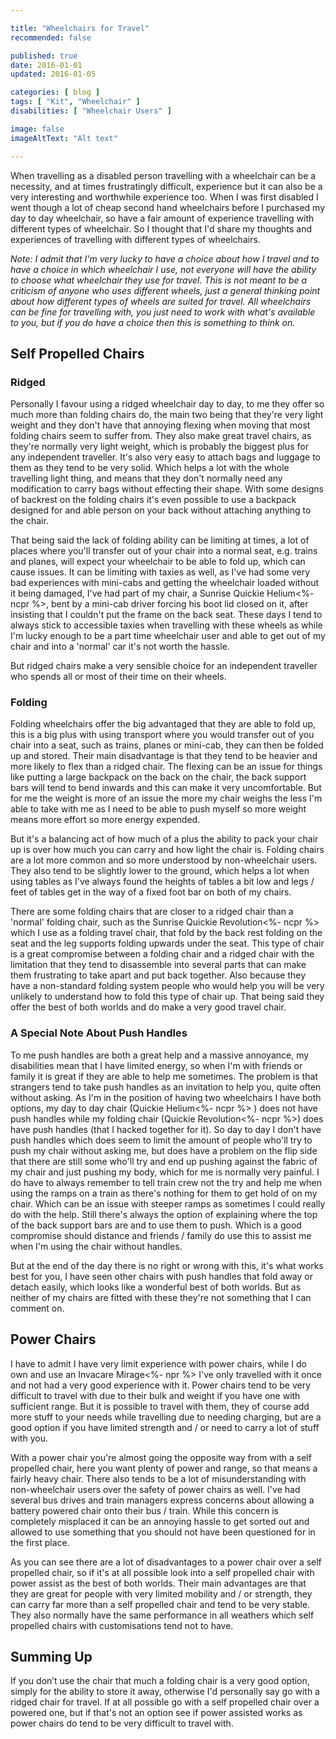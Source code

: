 ```yaml
---

title: "Wheelchairs for Travel"
recommended: false

published: true
date: 2016-01-01
updated: 2016-01-05

categories: [ blog ]
tags: [ "Kit", "Wheelchair" ]
disabilities: [ "Wheelchair Users" ]

image: false
imageAltText: "Alt text"

---
```


When travelling as a disabled person travelling with a wheelchair can be a necessity, and at times frustratingly difficult, experience but it can also be a very interesting and worthwhile experience too. When I was first disabled I went though a lot of cheap second hand wheelchairs before I purchased my day to day wheelchair, so have a fair amount of experience travelling with different types of wheelchair. So I thought that I'd share my thoughts and experiences of travelling with different types of wheelchairs.<!--more-->

*Note: I admit that I'm very lucky to have a choice about how I travel and to have a choice in which wheelchair I use, not everyone will have the ability to choose what wheelchair they use for travel. This is not meant to be a criticism of anyone who uses different wheels, just a general thinking point about how different types of wheels are suited for travel. All wheelchairs can be fine for travelling with, you just need to work with what's available to you, but if you do have a choice then this is something to think on.*

## Self Propelled Chairs

### Ridged

Personally I favour using a ridged wheelchair day to day, to me they offer so much more than folding chairs do, the main two being that they're very light weight and they don't have that annoying flexing when moving that most folding chairs seem to suffer from. They also make great travel chairs, as they're normally very light weight, which is probably the biggest plus for any independent traveller. It's also very easy to attach bags and luggage to them as they tend to be very solid. Which helps a lot with the whole travelling light thing, and means that they don't normally need any modification to carry bags without effecting their shape. With some designs of backrest on the folding chairs it's even possible to use a backpack designed for and able person on your back without attaching anything to the chair.

That being said the lack of folding ability can be limiting at times, a lot of places where you'll transfer out of your chair into a normal seat, e.g. trains and planes, will expect your wheelchair to be able to fold up, which can cause issues. It can be limiting with taxies as well, as I've had some very bad experiences with mini-cabs and getting the wheelchair loaded without it being damaged, I've had part of my chair, a Sunrise Quickie Helium<%- ncpr %>, bent by a mini-cab driver forcing his boot lid closed on it, after insisting that I couldn't put the frame on the back seat. These days I tend to always stick to accessible taxies when travelling with these wheels as while I'm lucky enough to be a part time wheelchair user and able to get out of my chair and into a 'normal' car it's not worth the hassle.

But ridged chairs make a very sensible choice for an independent traveller who spends all or most of their time on their wheels.
 
### Folding

Folding wheelchairs offer the big advantaged that they are able to fold up, this is a big plus with using transport where you would transfer out of you chair into a seat, such as trains, planes or mini-cab, they can then be folded up and stored. Their main disadvantage is that they tend to be heavier and more likely to flex than a ridged chair. The flexing can be an issue for things like putting a large backpack on the back on the chair, the back support bars will tend to bend inwards and this can make it very uncomfortable. But for me the weight is more of an issue the more my chair weighs the less I'm able to take with me as I need to be able to push myself so more weight means more effort so more energy expended.

But it's a balancing act of how much of a plus the ability to pack your chair up is over how much you can carry and how light the chair is. Folding chairs are a lot more common and so more understood by non-wheelchair users. They also tend to be slightly lower to the ground, which helps a lot when using tables as I've always found the heights of tables a bit low and legs / feet of tables get in the way of a fixed foot bar on both of my chairs.

There are some folding chairs that are closer to a ridged chair than a 'normal' folding chair, such as the Sunrise Quickie Revolution<%- ncpr %> which I use as a folding travel chair, that fold by the back rest folding on the seat and the leg supports folding upwards under the seat. This type of chair is a great compromise between a folding chair and a ridged chair with the limitation that they tend to disassemble into several parts that can make them frustrating to take apart and put back together. Also because they have a non-standard folding system people who would help you will be very unlikely to understand how to fold this type of chair up. That being said they offer the best of both worlds and do make a very good travel chair.

### A Special Note About Push Handles

To me push handles are both a great help and a massive annoyance, my disabilities mean that I have limited energy, so when I'm with friends or family it is great if they are able to help me sometimes. The problem is that strangers tend to take push handles as an invitation to help you, quite often without asking. As I'm in the position of having two wheelchairs I have both options, my day to day chair (Quickie Helium<%- ncpr %> ) does not have push handles while my folding chair (Quickie Revolution<%- ncpr %>) does have push handles (that I hacked together for it). So day to day I don't have push handles which does seem to limit the amount of people who'll try to push my chair without asking me, but does have a problem on the flip side that there are still some who'll try and end up pushing against the fabric of my chair and just pushing my body, which for me is normally very painful. I do have to always remember to tell train crew not the try and help me when using the ramps on a train as there's nothing for them to get hold of on my chair. Which can be an issue with steeper ramps as sometimes I could really do with the help. Still  there's always the option of explaining where the top of the back support bars are and to use them to push. Which is a good compromise should distance and friends / family do use this to assist me when I'm using the chair without handles.

But at the end of the day there is no right or wrong with this, it's what works best for you, I have seen other chairs with push handles that fold away or detach easily, which looks like a wonderful best of both worlds. But as neither of my chairs are fitted with these they're not something that I can comment on.

## Power Chairs

I have to admit I have very limit experience with power chairs, while I do own and use an Invacare Mirage<%- npr %> I've only travelled with it once and not had a very good experience with it. Power chairs tend to be very difficult to travel with due to their bulk and weight if you have one with sufficient range. But it is possible to travel with them, they of course add more stuff to your needs while travelling due to needing charging, but are a good option if you have limited strength and / or need to carry a lot of stuff with you.

With a power chair you're almost going the opposite way from with a self propelled chair, here you want plenty of power and range, so that means a fairly heavy chair. There also tends to be a lot of misunderstanding with non-wheelchair users over the safety of power chairs as well. I've had several bus drives and train managers express concerns about allowing a battery powered chair onto their bus / train. While this concern is completely misplaced it can be an annoying hassle to get sorted out and allowed to use something that you should not have been questioned for in the first place.

As you can see there are a lot of disadvantages to a power chair over a self propelled chair, so if it's at all possible look into a self propelled chair with power assist as the best of both worlds. Their main advantages are that they are great for people with very limited mobility and / or strength, they can carry far more than a self propelled chair and tend to be very stable. They also normally have the same performance in all weathers which self propelled chairs with customisations tend not to have.

## Summing Up

If you don’t use the chair that much a folding chair is a very good option, simply for the ability to store it away, otherwise I'd personally say go with a ridged chair for travel. If at all possible go with a self propelled chair over a powered one, but if that's not an option see if power assisted works as power chairs do tend to be very difficult to travel with.